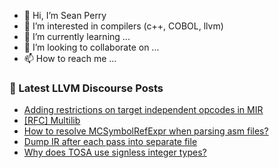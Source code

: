 - 👋 Hi, I’m Sean Perry
- 👀 I’m interested in compilers (c++, COBOL, llvm)
- 🌱 I’m currently learning ...
- 💞️ I’m looking to collaborate on ...
- 📫 How to reach me ...

<!---
s66perry/s66perry is a ✨ special ✨ repository because its `README.md` (this file) appears on your GitHub profile.
You can click the Preview link to take a look at your changes.
--->
### 📕 Latest LLVM Discourse Posts

<!-- DISCOURSE-LLVM:START -->
- [Adding restrictions on target independent opcodes in MIR](https://discourse.llvm.org/t/adding-restrictions-on-target-independent-opcodes-in-mir/68457#post_6)
- [[RFC] Multilib](https://discourse.llvm.org/t/rfc-multilib/67494#post_17)
- [How to resolve MCSymbolRefExpr when parsing asm files?](https://discourse.llvm.org/t/how-to-resolve-mcsymbolrefexpr-when-parsing-asm-files/69242#post_1)
- [Dump IR after each pass into separate file](https://discourse.llvm.org/t/dump-ir-after-each-pass-into-separate-file/69236#post_6)
- [Why does TOSA use signless integer types?](https://discourse.llvm.org/t/why-does-tosa-use-signless-integer-types/67505#post_8)
<!-- DISCOURSE-LLVM:END -->
